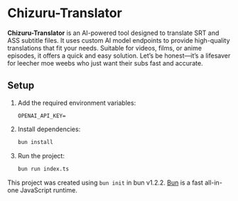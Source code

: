 # Chizuru-Translator

**Chizuru-Translator** is an AI-powered tool designed to translate SRT and ASS subtitle files. It uses custom AI model endpoints to provide high-quality translations that fit your needs. Suitable for videos, films, or anime episodes, it offers a quick and easy solution. Let’s be honest—it’s a lifesaver for leecher moe weebs who just want their subs fast and accurate.

## Setup

1. Add the required environment variables:

   ```env
   OPENAI_API_KEY=
   ```

2. Install dependencies:

   ```bash
   bun install
   ```

3. Run the project:

   ```bash
   bun run index.ts
   ```

This project was created using `bun init` in bun v1.2.2. [Bun](https://bun.sh) is a fast all-in-one JavaScript runtime.

